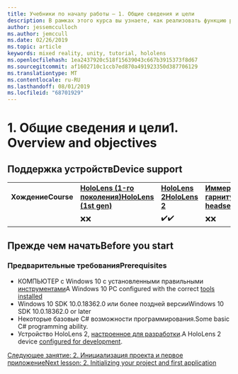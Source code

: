 ```yaml
---
title: Учебники по началу работы — 1. Общие сведения и цели
description: В рамках этого курса вы узнаете, как реализовать функцию распознавания лиц Azure в приложении смешанной реальности.
author: jessemcculloch
ms.author: jemccull
ms.date: 02/26/2019
ms.topic: article
keywords: mixed reality, unity, tutorial, hololens
ms.openlocfilehash: 1ea2437920c518f15639043c667b3915373f8d67
ms.sourcegitcommit: af1602710c1ccb7ed870a491923350d387706129
ms.translationtype: MT
ms.contentlocale: ru-RU
ms.lasthandoff: 08/01/2019
ms.locfileid: "68701929"
---
```

# <a name="1-overview-and-objectives"></a><span data-ttu-id="70320-105">1. Общие сведения и цели</span><span class="sxs-lookup"><span data-stu-id="70320-105">1. Overview and objectives</span></span>

## <a name="device-support"></a><span data-ttu-id="70320-106">Поддержка устройств</span><span class="sxs-lookup"><span data-stu-id="70320-106">Device support</span></span>

<table>
    <colgroup>
    <col width="25%" />
    <col width="25%" />
    <col width="25%" />
    <col width="25%" />
    </colgroup>
    <tr>
        <td><span data-ttu-id="70320-107"><strong>Хождение</strong></span><span class="sxs-lookup"><span data-stu-id="70320-107"><strong>Course</strong></span></span></td>
        <td><span data-ttu-id="70320-108"><a href="hololens-hardware-details.md"><strong>HoloLens (1-го поколения)</strong></a></span><span class="sxs-lookup"><span data-stu-id="70320-108"><a href="hololens-hardware-details.md"><strong>HoloLens (1st gen)</strong></a></span></span></td>
        <td><span data-ttu-id="70320-109"><a href="https://www.microsoft.com/en-us/hololens/hardware"><strong>HoloLens 2</strong></a></span><span class="sxs-lookup"><span data-stu-id="70320-109"><a href="https://www.microsoft.com/en-us/hololens/hardware"><strong>HoloLens 2</strong></a></span></span></td>
        <td><span data-ttu-id="70320-110"><a href="immersive-headset-hardware-details.md"><strong>Иммерсивные гарнитуры</strong></a></span><span class="sxs-lookup"><span data-stu-id="70320-110"><a href="immersive-headset-hardware-details.md"><strong>Immersive headsets</strong></a></span></span></td>
    </tr>
     <tr>
        <td></td>
        <td><span data-ttu-id="70320-111">❌</span><span class="sxs-lookup"><span data-stu-id="70320-111">❌</span></span></td>
        <td><span data-ttu-id="70320-112">✔️</span><span class="sxs-lookup"><span data-stu-id="70320-112">✔️</span></span></td>
        <td><span data-ttu-id="70320-113">❌</span><span class="sxs-lookup"><span data-stu-id="70320-113">❌</span></span></td>
    </tr>
</table>

## <a name="before-you-start"></a><span data-ttu-id="70320-114">Прежде чем начать</span><span class="sxs-lookup"><span data-stu-id="70320-114">Before you start</span></span>

### <a name="prerequisites"></a><span data-ttu-id="70320-115">Предварительные требования</span><span class="sxs-lookup"><span data-stu-id="70320-115">Prerequisites</span></span>

* <span data-ttu-id="70320-116">КОМПЬЮТЕР с Windows 10 с установленными правильными [инструментами](install-the-tools.md)</span><span class="sxs-lookup"><span data-stu-id="70320-116">A Windows 10 PC configured with the correct [tools installed](install-the-tools.md)</span></span>
* <span data-ttu-id="70320-117">Windows 10 SDK 10.0.18362.0 или более поздней версии</span><span class="sxs-lookup"><span data-stu-id="70320-117">Windows 10 SDK 10.0.18362.0 or later</span></span>
* <span data-ttu-id="70320-118">Некоторые базовые C# возможности программирования.</span><span class="sxs-lookup"><span data-stu-id="70320-118">Some basic C# programming ability.</span></span>
* <span data-ttu-id="70320-119">Устройство HoloLens 2, [настроенное для разработки](using-visual-studio.md#enabling-developer-mode).</span><span class="sxs-lookup"><span data-stu-id="70320-119">A HoloLens 2 device [configured for development](using-visual-studio.md#enabling-developer-mode).</span></span>

[<span data-ttu-id="70320-120">Следующее занятие: 2. Инициализация проекта и первое приложение</span><span class="sxs-lookup"><span data-stu-id="70320-120">Next lesson: 2. Initializing your project and first application</span></span>](mrlearning-base-ch1.md)
